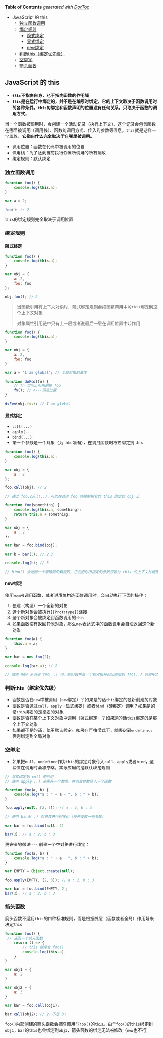 <!-- START doctoc generated TOC please keep comment here to allow auto update -->
<!-- DON'T EDIT THIS SECTION, INSTEAD RE-RUN doctoc TO UPDATE -->
**Table of Contents**  *generated with [DocToc](https://github.com/thlorenz/doctoc)*

- [JavaScript 的 this](#javascript-%E7%9A%84-this)
  - [独立函数调用](#%E7%8B%AC%E7%AB%8B%E5%87%BD%E6%95%B0%E8%B0%83%E7%94%A8)
  - [绑定规则](#%E7%BB%91%E5%AE%9A%E8%A7%84%E5%88%99)
    - [隐式绑定](#%E9%9A%90%E5%BC%8F%E7%BB%91%E5%AE%9A)
    - [显式绑定](#%E6%98%BE%E5%BC%8F%E7%BB%91%E5%AE%9A)
    - [new绑定](#new%E7%BB%91%E5%AE%9A)
  - [判断this（绑定优先级）](#%E5%88%A4%E6%96%ADthis%E7%BB%91%E5%AE%9A%E4%BC%98%E5%85%88%E7%BA%A7)
  - [空绑定](#%E7%A9%BA%E7%BB%91%E5%AE%9A)
  - [箭头函数](#%E7%AE%AD%E5%A4%B4%E5%87%BD%E6%95%B0)

<!-- END doctoc generated TOC please keep comment here to allow auto update -->

## JavaScript 的 this

- **`this`不指向自身，也不指向函数的作用域**
- **`this`是在运行中绑定的，并不是在编写时绑定。它的上下文取决于函数调用时的各种条件。`this`的绑定和函数声明的位置没有任何关系，只取决于函数的调用方式。**

当一个函数被调用时，会创建一个活动记录（执行上下文）。这个记录会包含函数在哪里被调用（调用栈）、函数的调用方式、传入的参数等信息。`this`就是这样一个属性，**它指向什么完全取决于在哪里被调用。**

- 调用位置：函数在代码中被调用的位置
- 调用栈：为了达到当前执行位置所调用的所有函数
- 绑定规则：默认绑定

### 独立函数调用

```javascript
function foo() {
	console.log(this.a);
}

var a = 2;

foo(); // 2
```

`this`的绑定规则完全取决于调用位置

### 绑定规则

#### 隐式绑定

```javascript
function foo() {
	console.log(this.a);
}

var obj = {
	a: 2,
	foo: foo
};

obj.foo(); // 2
```

> 当函数引用有上下文对象时，隐式绑定规则会把函数调用中的`this`绑定到这个上下文对象
>
> 对象属性引用链中只有上一层或者说最后一层在调用位置中起作用


```javascript
function foo() {
	console.log(this.a);
}

var obj = {
	a: 2,
	foo: foo
}

var a = 'I am global'; // 全局对象的属性

function doFoo(fn) {
	// fn 实际上引用的是 foo
	fn(); // <---调用位置
}

doFoo(obj.foo); // I am global
```

#### 显式绑定

- `call(...)`
- `apply(...)`
- `bind(...)`
- 第一个参数是一个对象（为 this 准备），在调用函数时将它绑定到 this

```javascript
function foo() {
	console.log(this.a);
}

var obj = {
	a : 2
};

foo.call(obj); // 2

// 通过 foo.call(..)，可以在调用 foo 时强制把它的 this 绑定到 obj 上

function foo(something) {
	console.log(this.a, something);
	return this.a + something;
}

var obj = {
	a : 2
};

var bar = foo.bind(obj);

var b = bar(3); // 2 3

console.log(b); // 5

// bind() 会返回一个硬编码的新函数，它会把你所指定的参数设置为 this 的上下文并调用原始函数
```

#### new绑定

使用`new`来调用函数，或者说发生构造函数调用时，会自动执行下面的操作：

1. 创建（构造）一个全新的对象
2. 这个新对象会被执行`[[Prototype]]`连接
3. 这个新对象会被绑定到函数调用的`this`
4. 如果函数没有返回其他对象，那么`new`表达式中的函数调用会自动返回这个新对象

```javascript
function foo(a) {
	this.a = a;
}

var bar = new foo(2);

console.log(bar.a); // 2

// 使用 new 来调用 foo(..) 时，我们会构造一个新对象并把它绑定到 foo(..) 调用中的 this 上
```

### 判断this（绑定优先级）

- 函数是否在`new`中被调用（`new`绑定）？如果是的话`this`绑定的是新创建的对象
- 函数是否通过`call`、`apply`（显式绑定）或者`bind`（硬绑定）调用？如果是的话`this`绑定的是指定的对象
- 函数是否在某个上下文对象中调用（隐式绑定）？如果是的话`this`绑定的是那个上下文对象
- 如果都不是的话，使用默认绑定。如果在严格模式下，就绑定到`undefined`，否则绑定到全局对象

### 空绑定

- 如果把`null`、`undefined`作为`this`的绑定对象传入`call`、`apply`或者`bind`，这些值在调用时会被忽略，实际应用的是默认绑定规则

```javascript
// 显式绑定到 null 的应用
// 使用 apply(..) 来展开一个数组，并当做参数传入一个函数

function foo(a, b) {
	console.log("a : " + a + ", b : " + b);
}

foo.apply(null, [2, 3]); // a : 2, b : 3

// 使用 bind(..) 对参数进行柯里化（预先设置一些参数）

var bar = foo.bind(null, 2);

bar(3); // a : 2, b : 3
```

更安全的做法 --- 创建一个空对象进行绑定：

```javascript
function foo(a, b) {
	console.log("a : " + a + ", b : " + b);
}

var EMPTY = Object.create(null);

foo.apply(EMPTY, [2, 3]); // a : 2, b : 3

var bar = foo.bind(EMPTY, 2);
bar(3); // a : 2, b : 3
```

### 箭头函数

箭头函数不适用`this`的四种标准规则，而是根据外层（函数或者全局）作用域来决定`this`

```javascript
function foo() {
 // 返回一个箭头函数
	return () => {
		// this 继承自 foo()
		console.log(this.a);
	}
}

var obj1 = {
	a: 2
}

var obj2 = {
	a: 3
}

var bar = foo.call(obj1);

bar.call(obj2); // 2，不是 3！
```

`foo()`内部创建的箭头函数会捕获调用时`foo()`的`this`。由于`foo()`的`this`绑定到`obj1`，`bar`的`this`也会绑定到`obj1`，箭头函数的绑定无法被修改（`new`也不行）
